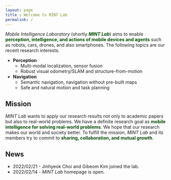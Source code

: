 ```yaml
---
layout: page
title : Welcome to MINT Lab
permalink: /
---
```


_Mobile Intelligence Laboratory_ (shortly **_<span style="color:#034b03">MINT Lab</span>_**) aims to enable **<span style="color:#034b03">perception, intelligence, and actions of mobile devices and agents</span>** such as robots, cars, drones, and also smartphones.
The following topics are our recent research interests.

* **Perception**
  * Multi-modal localization, sensor fusion
  * Robust visual odometry/SLAM and structure-from-motion
* **Navigation**
  * Semantic navigation, navigation without pre-built maps
  * Safe and natural motion and task planning

## Mission
_MINT Lab_ wants to apply our research results not only to academic papers but also to real-world problems. We have a definite research goal as **<span style="color:#034b03">mobile intelligence for solving real-world problems</span>**. We hope that our research makes our world and society better. To fulfill the mission, _MINT Lab_ and its members try to commit to **<span style="color:#034b03">sharing, collaboration, and mutual growth</span>**.

## News
* 2022/02/21 -  Jinhyeok Choi and Gibeom Kim joined the lab.
* 2022/02/14 -  _MINT Lab_ homepage is open.